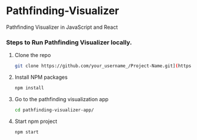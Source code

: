 # Pathfinding-Visualizer
Pathfinding Visualizer in JavaScript and React


### Steps to Run Pathfinding Visualizer locally.
1. Clone the repo
   ```sh
   git clone https://github.com/your_username_/Project-Name.git](https://github.com/han-ngo/Pathfinding-Visualizer.git)
   ```
2. Install NPM packages
   ```sh
   npm install
   ```
3. Go to the pathfinding visualization app
   ```sh
   cd pathfinding-visualizer-app/
   ```
   
4. Start npm project
   ```sh
   npm start
   ```
